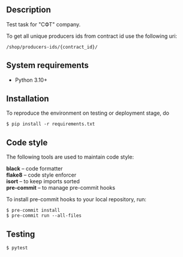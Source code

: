 ## Description

Test task for "СФТ" company.

To get all unique producers ids from contract id use the following uri:

```
/shop/producers-ids/{contract_id}/
```

## System requirements

- Python 3.10+

## Installation

To reproduce the environment on testing or deployment stage, do

```shell
$ pip install -r requirements.txt
```

## Code style

The following tools are used to maintain code style:  

**black** – code formatter  
**flake8** – code style enforcer  
**isort** – to keep imports sorted  
**pre-commit** – to manage pre-commit hooks  

To install pre-commit hooks to your local repository, run:

```shell
$ pre-commit install
$ pre-commit run --all-files
```

## Testing

```shell
$ pytest
```
